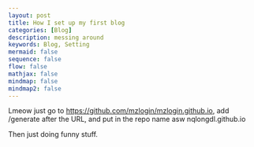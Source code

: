 ```yaml
---
layout: post
title: How I set up my first blog
categories: [Blog]
description: messing around
keywords: Blog, Setting
mermaid: false
sequence: false
flow: false
mathjax: false
mindmap: false
mindmap2: false
---
```


Lmeow just go to https://github.com/mzlogin/mzlogin.github.io, add /generate after the URL, and put in the repo name asw nqlongdl.github.io

Then just doing funny stuff.
